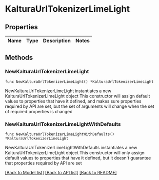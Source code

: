 # KalturaUrlTokenizerLimeLight

## Properties

Name | Type | Description | Notes
------------ | ------------- | ------------- | -------------

## Methods

### NewKalturaUrlTokenizerLimeLight

`func NewKalturaUrlTokenizerLimeLight() *KalturaUrlTokenizerLimeLight`

NewKalturaUrlTokenizerLimeLight instantiates a new KalturaUrlTokenizerLimeLight object
This constructor will assign default values to properties that have it defined,
and makes sure properties required by API are set, but the set of arguments
will change when the set of required properties is changed

### NewKalturaUrlTokenizerLimeLightWithDefaults

`func NewKalturaUrlTokenizerLimeLightWithDefaults() *KalturaUrlTokenizerLimeLight`

NewKalturaUrlTokenizerLimeLightWithDefaults instantiates a new KalturaUrlTokenizerLimeLight object
This constructor will only assign default values to properties that have it defined,
but it doesn't guarantee that properties required by API are set


[[Back to Model list]](../README.md#documentation-for-models) [[Back to API list]](../README.md#documentation-for-api-endpoints) [[Back to README]](../README.md)


